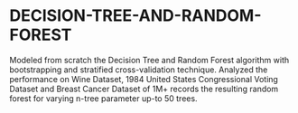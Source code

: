 # DECISION-TREE-AND-RANDOM-FOREST
Modeled from scratch the Decision Tree and Random Forest algorithm with bootstrapping and stratified cross-validation technique. Analyzed the performance on Wine Dataset, 1984 United States Congressional Voting Dataset and Breast Cancer Dataset of 1M+ records the resulting random forest for varying n-tree parameter up-to 50 trees.
